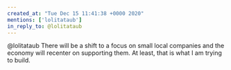 ```yaml
---
created_at: "Tue Dec 15 11:41:38 +0000 2020"
mentions: ['lolitataub']
in_reply_to: @lolitataub
---
```


@lolitataub There will be a shift to a focus on small local companies and the economy will recenter on supporting them. At least, that is what I am trying to build.